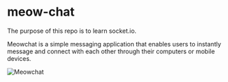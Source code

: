 # meow-chat

The purpose of this repo is to learn socket.io. 

Meowchat is a simple messaging application that enables users to instantly message and connect with each other through their computers or mobile devices.

<div>
  <img src="https://media.giphy.com/media/XsMBNLOzH14Z0aLNcR/giphy.gif" alt="Meowchat">
</div>
